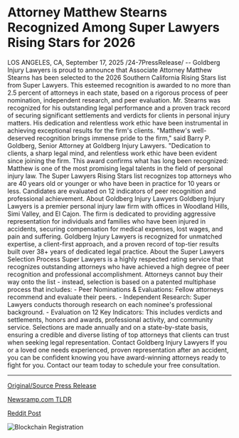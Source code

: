 # Attorney Matthew Stearns Recognized Among Super Lawyers Rising Stars for 2026

LOS ANGELES, CA, September 17, 2025 /24-7PressRelease/ -- Goldberg Injury Lawyers is proud to announce that Associate Attorney Matthew Stearns has been selected to the 2026 Southern California Rising Stars list from Super Lawyers. This esteemed recognition is awarded to no more than 2.5 percent of attorneys in each state, based on a rigorous process of peer nomination, independent research, and peer evaluation.  Mr. Stearns was recognized for his outstanding legal performance and a proven track record of securing significant settlements and verdicts for clients in personal injury matters. His dedication and relentless work ethic have been instrumental in achieving exceptional results for the firm's clients.  "Matthew's well-deserved recognition brings immense pride to the firm," said Barry P. Goldberg, Senior Attorney at Goldberg Injury Lawyers. "Dedication to clients, a sharp legal mind, and relentless work ethic have been evident since joining the firm. This award confirms what has long been recognized: Matthew is one of the most promising legal talents in the field of personal injury law.  The Super Lawyers Rising Stars list recognizes top attorneys who are 40 years old or younger or who have been in practice for 10 years or less. Candidates are evaluated on 12 indicators of peer recognition and professional achievement.  About Goldberg Injury Lawyers  Goldberg Injury Lawyers is a premier personal injury law firm with offices in Woodland Hills, Simi Valley, and El Cajon. The firm is dedicated to providing aggressive representation for individuals and families who have been injured in accidents, securing compensation for medical expenses, lost wages, and pain and suffering. Goldberg Injury Lawyers is recognized for unmatched expertise, a client-first approach, and a proven record of top-tier results built over 38+ years of dedicated legal practice.  About the Super Lawyers Selection Process  Super Lawyers is a highly respected rating service that recognizes outstanding attorneys who have achieved a high degree of peer recognition and professional accomplishment. Attorneys cannot buy their way onto the list - instead, selection is based on a patented multiphase process that includes:  - Peer Nominations & Evaluations: Fellow attorneys recommend and evaluate their peers. - Independent Research: Super Lawyers conducts thorough research on each nominee's professional background. - Evaluation on 12 Key Indicators: This includes verdicts and settlements, honors and awards, professional activity, and community service.  Selections are made annually and on a state-by-state basis, ensuring a credible and diverse listing of top attorneys that clients can trust when seeking legal representation.  Contact Goldberg Injury Lawyers  If you or a loved one needs experienced, proven representation after an accident, you can be confident knowing you have award-winning attorneys ready to fight for you. Contact our team today to schedule your free consultation. 

---

[Original/Source Press Release](https://www.24-7pressrelease.com/press-release/526774/attorney-matthew-stearns-recognized-among-super-lawyers-rising-stars-for-2026)
                    

[Newsramp.com TLDR](https://newsramp.com/curated-news/goldberg-injury-lawyers-matthew-stearns-named-to-2026-super-lawyers-rising-stars/2c55ac61a3ab740cc145022b3d7dc8b3) 

 



[Reddit Post](https://www.reddit.com/r/AwardsAndRecognition/comments/1nj6sao/goldberg_injury_lawyers_matthew_stearns_named_to/) 



![Blockchain Registration](https://cdn.newsramp.app/24-7PressRelease/qrcode/259/17/file69cc.webp)
